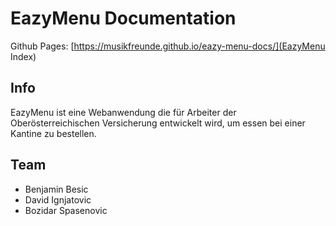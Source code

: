 # EazyMenu Documentation

Github Pages:  [https://musikfreunde.github.io/eazy-menu-docs/](EazyMenu Index)

## Info 

EazyMenu ist eine Webanwendung die für Arbeiter der Oberösterreichischen Versicherung entwickelt wird, um essen bei einer Kantine zu bestellen.

## Team

* Benjamin Besic
* David Ignjatovic
* Bozidar Spasenovic


